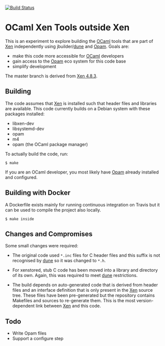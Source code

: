
[![Build Status](https://travis-ci.org/lindig/xen-ocaml-tools.svg?branch=master)](https://travis-ci.org/lindig/xen-ocaml-tools)

# OCaml Xen Tools outside Xen

This is an experiment to explore building the [OCaml] tools that are
part of [Xen] independently using jbuilder/[dune] and [Opam]. Goals are:

* make this code more accessible for [OCaml] developers
* gain access to the [Opam] eco system for this code base
* simplify development

The master branch is derived from [Xen
4.8.3](https://blog.xenproject.org/2018/01/24/xen-project-4-8-3-is-available/).

## Building

The code assumes that [Xen] is installed such that header files and
libraries are available. This code currently builds on a Debian system
with these packages installed:

* libxen-dev
* libsystemd-dev
* opam
* m4
* opam (the OCaml package manager)

To actually build the code, run:

```
$ make
```

If you are an OCaml developer, you most likely have [Opam] already
installed and configured.

## Building with Docker

A Dockerfile exists mainly for running continuous integration on Travis
but it can be used to compile the project also locally. 

```
$ make inside
```

## Changes and Compromises

Some small changes were required:

* The original code used `*.inc` files for C header files and this 
  suffix is not recognised by [dune] so it was changed to `*.h`.

* For xenstored, stub C code has been moved into a library and
  directory of its own. Again, this was required to meet [dune]
  restrictions.

* The build depends on auto-generated code that is derived from header
  files and an interface definition that is only present in the [Xen]
  source tree. These files have been pre-generated but the repository
  contains Makefiles and sources to re-generate them. This is the most
  version-dependent link between [Xen] and this code. 

## Todo

* Write Opam files
* Support a configure step


[OCaml]:      https://www.ocam.org/
[Xen]:        http://xenbits.xen.org/
[dune]:       https://github.com/ocaml/dune
[manual]:     https://jbuilder.readthedocs.io/en/latest/
[Opam]:       https://opam.ocaml.org/


